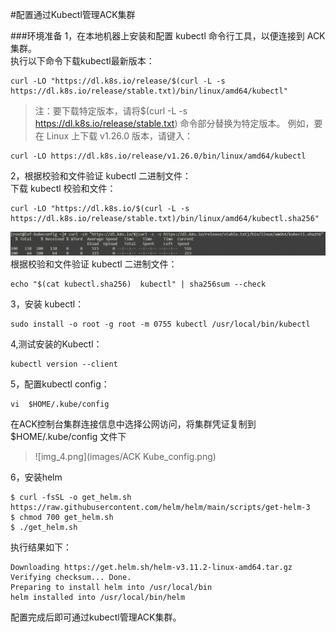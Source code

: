 #配置通过Kubectl管理ACK集群

###环境准备
1，在本地机器上安装和配置 kubectl 命令行工具，以便连接到 ACK 集群。  
执行以下命令下载kubectl最新版本：
~~~shell
curl -LO "https://dl.k8s.io/release/$(curl -L -s https://dl.k8s.io/release/stable.txt)/bin/linux/amd64/kubectl"
~~~

>注：要下载特定版本，请将$(curl -L -s https://dl.k8s.io/release/stable.txt) 命令部分替换为特定版本。
> 例如，要在 Linux 上下载 v1.26.0 版本，请键入：
~~~shell
curl -LO https://dl.k8s.io/release/v1.26.0/bin/linux/amd64/kubectl
~~~
2，根据校验和文件验证 kubectl 二进制文件：  
下载 kubectl 校验和文件：
~~~shell
curl -LO "https://dl.k8s.io/$(curl -L -s https://dl.k8s.io/release/stable.txt)/bin/linux/amd64/kubectl.sha256"
~~~
![img_1.png](images/wget_kubectl.png)
根据校验和文件验证 kubectl 二进制文件：
~~~shell
echo "$(cat kubectl.sha256)  kubectl" | sha256sum --check
~~~


3，安装 kubectl：
~~~shell
sudo install -o root -g root -m 0755 kubectl /usr/local/bin/kubectl
~~~
4,测试安装的Kubectl：
~~~shell
kubectl version --client
~~~


5，配置kubectl config：
~~~shell
vi  $HOME/.kube/config
~~~
在ACK控制台集群连接信息中选择公网访问，将集群凭证复制到$HOME/.kube/config 文件下
>![img_4.png](images/ACK Kube_config.png)

6，安装helm
~~~shell
$ curl -fsSL -o get_helm.sh https://raw.githubusercontent.com/helm/helm/main/scripts/get-helm-3
$ chmod 700 get_helm.sh
$ ./get_helm.sh  
~~~
执行结果如下：
~~~shell
Downloading https://get.helm.sh/helm-v3.11.2-linux-amd64.tar.gz
Verifying checksum... Done.
Preparing to install helm into /usr/local/bin
helm installed into /usr/local/bin/helm
~~~

配置完成后即可通过kubectl管理ACK集群。

